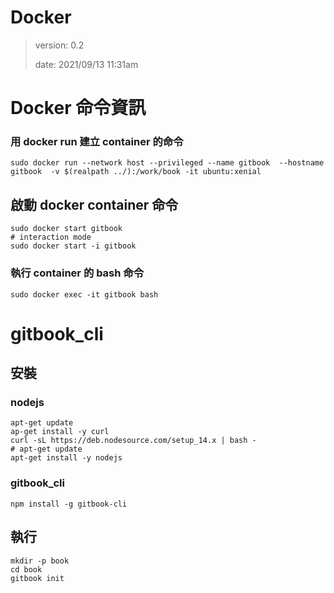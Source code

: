 # Docker

>version: 0.2
>
>date: 2021/09/13 11:31am



# Docker 命令資訊



### 用 docker run 建立 container 的命令

```shell
sudo docker run --network host --privileged --name gitbook  --hostname gitbook  -v $(realpath ../):/work/book -it ubuntu:xenial
```



## 啟動 docker container 命令

```shell
sudo docker start gitbook
# interaction mode
sudo docker start -i gitbook
```



### 執行 container 的 bash 命令

```shell
sudo docker exec -it gitbook bash 
```



# gitbook_cli



## 安裝 



### nodejs

```shell
apt-get update
ap-get install -y curl
curl -sL https://deb.nodesource.com/setup_14.x | bash -
# apt-get update
apt-get install -y nodejs
```



### gitbook_cli

```shell
npm install -g gitbook-cli
```



## 執行



```shell
mkdir -p book
cd book
gitbook init
```




